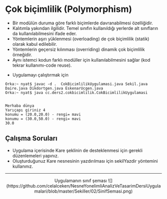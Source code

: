 # Çok biçimlilik (Polymorphism)
- Bir modülün duruma göre farklı biçimlerde davranabilmesi özelliğidir.
- Kalıtımla yakından ilgilidir. Temel sınıfın kullanıldığı yerlerde alt sınıfların da kullanılabilmesini ifade eder.
- Yöntemlerin aşırı yüklenmesi (overloading) de çok biçimlilik (statik) olarak kabul edilebilir.
- Yöntemlerin geçersiz kılınması (overriding) dinamik çok biçimlilik örneğidir.
- Aynı istemci kodun farklı modüller için kullanılabilmesini sağlar (kod tekrar kullanımı-code reuse). 


* Uygulamayı çalıştırmak için

```console
Orka:~ nyat$ javac -d .  CokBicimlilikUygulamasi.java Sekil.java Daire.java Dikdortgen.java EskenarUcgen.java 
Orka:~ nyat$ java cc.ders2.cokbicimlilik.CokBicimlilikUygulamasi


Merhaba dünya
Yarıçapı giriniz 4
konumu = (20.0,20.0) - rengi= mavi
konumu = (30.0,50.0) - rengi= mavi
30.0
```
## Çalışma Soruları

* Uygulama içerisinde Kare şeklinin de desteklenmesi için gerekli düzenlemeleri yapınız.
* Oluşturduğunuz Kare nesnesinin yazdırılması için sekilYazdir yöntemini kullanınız.

***

<p align="center"> Uygulamanın sınıf şeması </>
![](https://github.com/celalceken/NesneYonelimliAnalizVeTasarimDersiUygulamalari/blob/master/Sekiller/02/SinifSemasi.png)

